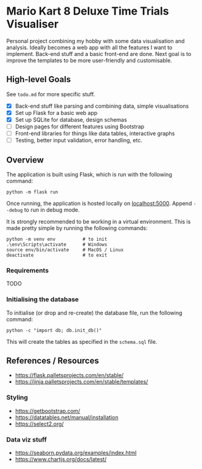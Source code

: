 # Mario Kart 8 Deluxe Time Trials Visualiser

Personal project combining my hobby with some data visualisation and analysis.
Ideally becomes a web app with all the features I want to implement.
Back-end stuff and a basic front-end are done.
Next goal is to improve the templates to be more user-friendly and customisable.

## High-level Goals
See `todo.md` for more specific stuff.
- [x] Back-end stuff like parsing and combining data, simple visualisations
- [x] Set up Flask for a basic web app
- [x] Set up SQLite for database, design schemas
- [ ] Design pages for different features using Bootstrap
- [ ] Front-end libraries for things like data tables, interactive graphs
- [ ] Testing, better input validation, error handling, etc.

## Overview
The application is built using Flask, which is run with the following command:
```
python -m flask run
```
Once running, the application is hosted locally on [localhost:5000](http://127.0.0.1:5000/).
Append `--debug` to run in debug mode.

It is strongly recommended to be working in a virtual environment. This is made pretty simple by running the following commands:
```
python -m venv env          # to init
.\env\Scripts\activate      # Windows
source env/bin/activate     # MacOS / Linux
deactivate                  # to exit
```

### Requirements
TODO

### Initialising the database
To initialise (or drop and re-create) the database file, run the following command:
```
python -c "import db; db.init_db()"
```
This will create the tables as specified in the `schema.sql` file.

## References / Resources
- https://flask.palletsprojects.com/en/stable/
- https://jinja.palletsprojects.com/en/stable/templates/

### Styling
- https://getbootstrap.com/
- https://datatables.net/manual/installation
- https://select2.org/

### Data viz stuff
- https://seaborn.pydata.org/examples/index.html
- https://www.chartjs.org/docs/latest/